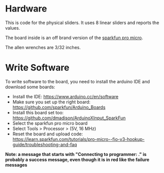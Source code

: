 # Hardware

This is code for the physical sliders. It uses 8 linear sliders and reports the values.

The board inside is an off brand version of the [sparkfun pro micro](https://www.sparkfun.com/products/12640).

The allen wrenches are 3/32 inches.

# Write Software

To write software to the board, you need to install the arduino IDE and download some boards:

 - Install the IDE: https://www.arduino.cc/en/software
 - Make sure you set up the right board: https://github.com/sparkfun/Arduino_Boards
 - Install this board set too: https://github.com/dmadison/ArduinoXInput_SparkFun
 - Select the sparkfun pro micro board
 - Select Tools > Processor > (5V, 16 MHz)
 - Reset the board and upload code: https://learn.sparkfun.com/tutorials/pro-micro--fio-v3-hookup-guide/troubleshooting-and-faq

**Note: a message that starts with "Connecting to programmer: ." is probably a success message, even though it is in red like the failure messages**
